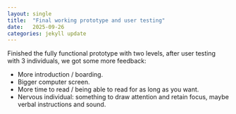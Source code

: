 ```yaml
---
layout: single
title:  "Final working prototype and user testing"
date:   2025-09-26
categories: jekyll update
---
```


Finished the fully functional prototype with two levels, after user testing with 3 individuals, we got some more feedback:
* More introduction / boarding.
* Bigger computer screen.
* More time to read / being able to read for as long as you want.
* Nervous individual: something to draw attention and retain focus, maybe verbal instructions and sound.